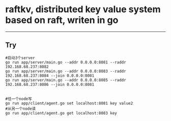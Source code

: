 # raftkv, distributed key value system based on raft, writen in go


-------------------

## Try
```
#启动3个server
go run app/server/main.go --addr 0.0.0.0:8081 --raddr 192.168.68.237:8082
go run app/server/main.go --addr 0.0.0.0:8083 --raddr 192.168.68.237:8084 --join 0.0.0.0:8081
go run app/server/main.go --addr 0.0.0.0:8085 --raddr 192.168.68.237:8086 --join 0.0.0.0:8081


#往一个node写
go run app/client/agent.go set localhost:8081 key value2
#从另一个node读
go run app/client/agent.go get localhost:8083 key
```
